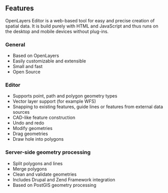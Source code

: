 
## Features

OpenLayers Editor is a web-based tool for easy and precise creation of spatial data. It is build purely
with HTML and JavaScript and thus runs on the desktop and mobile devices without plug-ins.

### General

* Based on OpenLayers
* Easily customizable and extensible
* Small and fast
* Open Source

### Editor

* Supports point, path and polygon geometry types
* Vector layer support (for example WFS)
* Snapping to existing features, guide lines or features from external data sources
* CAD-like feature construction
* Undo and redo
* Modify geometries
* Drag geometries
* Draw hole into polygons

### Server-side geometry processing

* Split polygons and lines
* Merge polygons
* Clean and validate geometries
* Includes Drupal and Zend Framework integration
* Based on PostGIS geometry processing
